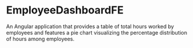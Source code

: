 # EmployeeDashboardFE
An Angular application that provides a table of total hours worked by employees and features a pie chart visualizing the percentage distribution of hours among employees.
